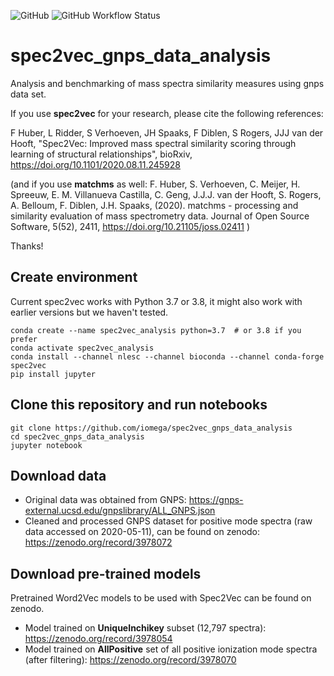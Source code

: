 ![GitHub](https://img.shields.io/github/license/iomega/spec2vec_gnps_data_analysis) ![GitHub Workflow Status](https://img.shields.io/github/workflow/status/iomega/spec2vec_gnps_data_analysis/CI%20Build)

# spec2vec_gnps_data_analysis
Analysis and benchmarking of mass spectra similarity measures using gnps data set.

If you use **spec2vec** for your research, please cite the following references:

F Huber, L Ridder, S Verhoeven, JH Spaaks, F Diblen, S Rogers, JJJ van der Hooft, "Spec2Vec: Improved mass spectral similarity scoring through learning of structural relationships", bioRxiv, https://doi.org/10.1101/2020.08.11.245928 

(and if you use **matchms** as well:
F. Huber, S. Verhoeven, C. Meijer, H. Spreeuw, E. M. Villanueva Castilla, C. Geng, J.J.J. van der Hooft, S. Rogers, A. Belloum, F. Diblen, J.H. Spaaks, (2020). matchms - processing and similarity evaluation of mass spectrometry data. Journal of Open Source Software, 5(52), 2411, https://doi.org/10.21105/joss.02411 )

Thanks!

## Create environment
Current spec2vec works with Python 3.7 or 3.8, it might also work with earlier versions but we haven't tested.
```
conda create --name spec2vec_analysis python=3.7  # or 3.8 if you prefer
conda activate spec2vec_analysis
conda install --channel nlesc --channel bioconda --channel conda-forge spec2vec
pip install jupyter
```

## Clone this repository and run notebooks
```
git clone https://github.com/iomega/spec2vec_gnps_data_analysis
cd spec2vec_gnps_data_analysis
jupyter notebook
```

## Download data
- Original data was obtained from GNPS: https://gnps-external.ucsd.edu/gnpslibrary/ALL_GNPS.json
- Cleaned and processed GNPS dataset for positive mode spectra (raw data accessed on 2020-05-11), can be found on zenodo: https://zenodo.org/record/3978072

## Download pre-trained models
Pretrained Word2Vec models to be used with Spec2Vec can be found on zenodo.
- Model trained on __UniqueInchikey__ subset (12,797 spectra): https://zenodo.org/record/3978054
- Model trained on __AllPositive__ set of all positive ionization mode spectra (after filtering): https://zenodo.org/record/3978070
